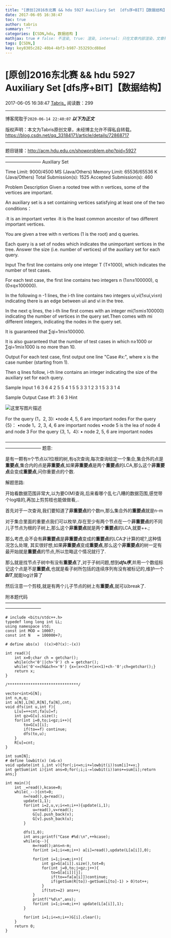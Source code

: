 ```yaml
---
title: "[原创]2016东北赛 && hdu 5927 Auxiliary Set  [dfs序+BIT]【数据结构】"
date: 2017-06-05 16:38:47
toc: true
author: tabris
summary: ""
categories: [CSDN,hdu, 数据结构 ]
mathjax: true # false: 不渲染, true: 渲染, internal: 只在文章内部渲染，文章列表中不渲染
tags: [CSDN,]
key: key8305c282-40b4-4bf3-b987-353293cd88ed
---
```


# [原创]2016东北赛 && hdu 5927 Auxiliary Set  [dfs序+BIT]【数据结构】

2017-06-05 16:38:47  [Tabris_](https://me.csdn.net/qq_33184171) 阅读数：299

---

博客爬取于`2020-06-14 22:40:07`
***以下为正文***

版权声明：本文为Tabris原创文章，未经博主允许不得私自转载。
https://blog.csdn.net/qq_33184171/article/details/72868717

<!-- more -->

---

题目链接：http://acm.hdu.edu.cn/showproblem.php?pid=5927
————————————————————————————————————————————
Auxiliary Set

Time Limit: 9000/4500 MS (Java/Others)    Memory Limit: 65536/65536 K (Java/Others)
Total Submission(s): 1525    Accepted Submission(s): 460


Problem Description
Given a rooted tree with n vertices, some of the vertices are important.

An auxiliary set is a set containing vertices satisfying at least one of the two conditions：

∙It is an important vertex
∙It is the least common ancestor of two different important vertices.

You are given a tree with n vertices (1 is the root) and q queries.

Each query is a set of nodes which indicates the unimportant vertices in the tree. Answer the size (i.e. number of vertices) of the auxiliary set for each query.
 

Input
The first line contains only one integer T (T≤1000), which indicates the number of test cases.

For each test case, the first line contains two integers n (1≤n≤100000), q (0≤q≤100000).

In the following n -1 lines, the i-th line contains two integers ui,vi(1≤ui,vi≤n) indicating there is an edge between uii and vi in the tree.

In the next q lines, the i-th line first comes with an integer mi(1≤mi≤100000) indicating the number of vertices in the query set.Then comes with mi different integers, indicating the nodes in the query set.

It is guaranteed that ∑qi=1mi≤100000.

It is also guaranteed that the number of test cases in which n≥1000  or ∑qi=1mi≥1000 is no more than 10.
 

Output
For each test case, first output one line "Case #x:", where x is the case number (starting from 1).

Then q lines follow, i-th line contains an integer indicating the size of the auxiliary set for each query. 
 

Sample Input
1
6 3
6 4
2 5
5 4
1 5
5 3
3 1 2 3
1 5
3 3 1 4
 

Sample Output
Case #1:
3
6
3
Hint

![这里写图片描述](http://acm.hdu.edu.cn/data/images/C729-1006-1.jpg)


For the query {1，2, 3}:
•node 4, 5, 6 are important nodes For the query {5}：
•node 1，2, 3, 4, 6 are important nodes
•node 5 is the lea of node 4 and node 3 For the query {3, 1，4}:
• node 2, 5, 6 are important nodes 
 

————————————————————————————————————————————
题意:

是有一颗有n个节点以$1$位根的树,有q次查询,每次查询给定一个集合,集合外的点是**重要点**,集合内的点是**非重要点**,如果**非重要点**是两个**重要点**的LCA,那么这个**非重要点**会变成**重要点**,问你重要点的个数.

解题思路:

开始看数据范围非常大,以为要O(M)查询,后来看哪个乱七八糟的数据范围,感觉带个log啥的,再加上剪剪枝也能做做看,..

首先对于一次查询,我们要知道了**非重要点**的个数m,那么集合外的**重要点**就是n-m

对于集合里面的重要点我们可以枚举,存在至少有两个节点在一个**非重要点**的不同儿子节点为根的子树上,那么这个**非重要点**就是两个**重要点**的LCA,就要++.;

那么考虑,会不会有**非重要点**是**非重要点**变成的**重要点**的LCA才计算的呢?,这种情况怎么处理,
其实很好想,如果**非重要点**变成**重要点**,那么这个**非重要点**的树一定有最开始就是**重要点**的节点,所以忽略这个情况就行了.

那么就是找节点子树中有没有**重要点**了,对于子树问题,想到***dfs序***,并用一个数组标记这个点是不是**重要点**,也就是看子树所包括的连续序列有没有被标记的,维护一个***BIT***,就能log计算了

然后注意一个剪枝,就是有两个儿子节点的树上有**重要点**,就可以break了.

附本题代码
————————————————————————————————————————————
```
# include <bits/stdc++.h>
typedef long long int LL;
using namespace std;
const int MOD = 10007;
const int N   = 100000+7;

# define abs(x)  ((x)>0?(x):-(x))

int read(){
    int x=0;char ch = getchar();
    while(ch<'0'||ch>'9') ch = getchar();
    while('0'<=ch&&ch<='9') {x=(x<<3)+(x<<1)+ch-'0';ch=getchar();}
    return x;
}

/*******************************/

vector<int>G[N];
int n,m,q;
int a[N],L[N],R[N],fa[N],cnt;
void dfs(int u,int f){
    L[u]=++cnt;fa[u]=f;
    int gz=G[u].size();
    for(int i=0,to;i<gz;i++){
        to=G[u][i];
        if(to==f) continue;
        dfs(to,u);
    }
    R[u]=cnt;
}

int sum[N];
# define lowbit(x) (x&-x)
void update(int i,int v){for(;i<=n;i+=lowbit(i))sum[i]+=v;}
int getSum(int i){int ans=0;for(;i;i-=lowbit(i))ans+=sum[i];return ans;}

int main(){
    int _=read(),kcase=0;
    while(_--){cnt=0;
        n=read(),q=read();
        update(1,1);
        for(int i=2,u,v;i<=n;i++){update(i,1);
            u=read(),v=read();
            G[u].push_back(v);
            G[v].push_back(u);
        }

        dfs(1,0);
        int ans;printf("Case #%d:\n",++kcase);
        while(q--){
            m=read();ans=n-m;
            for(int i=1;i<=m;i++) a[i]=read(),update(L[a[i]],0);

            for(int i=1;i<=m;i++){
                int gz=G[a[i]].size(),tot=0;
                for(int j=0,to;j<gz;j++){
                    to=G[a[i]][j];
                    if(to==fa[a[i]])continue;
                    if(getSum(R[to])-getSum(L[to]-1) > 0)tot++;
                }
                if(tot>=2) ans++;
            }
            printf("%d\n",ans);
            for(int i=1;i<=m;i++) update(L[a[i]],1);
        }
        
        for(int i=1;i<=n;i++)G[i].clear();
    }
    return 0;
}
```